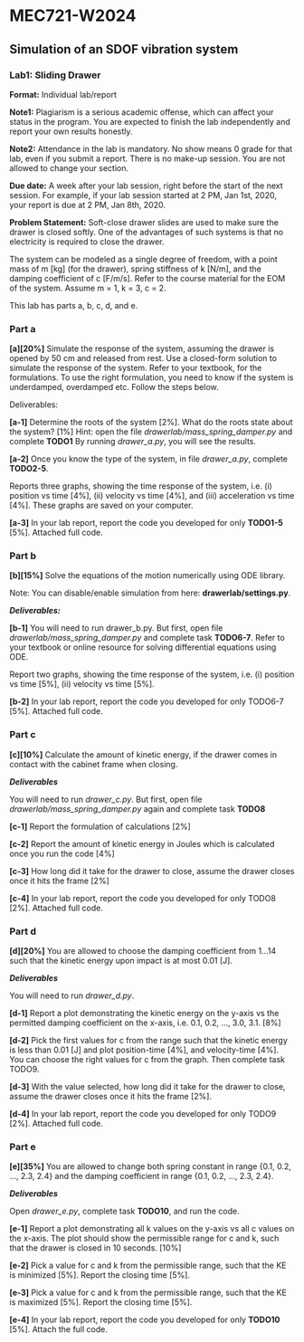 # MEC721-W2024
## Simulation of an SDOF vibration system
### Lab1: Sliding Drawer

**Format:** Individual lab/report

**Note1:** Plagiarism is a serious academic offense, which can affect your status in the program. You are expected to finish the lab independently and report your own results honestly.

**Note2:** Attendance in the lab is mandatory. No show means 0 grade for that lab, even if you submit a report. There is no make-up session. You are not allowed to change your section.

**Due date:** A week after your lab session, right before the start of the next session. For example, if your lab session started at 2 PM, Jan 1st, 2020, your report is due at 2 PM, Jan 8th, 2020.



**Problem Statement:**  Soft-close drawer slides are used to make sure the drawer is closed softly. One of the advantages of such systems is that no electricity is required to close the drawer. 

The system can be modeled as a single degree of freedom, with a point mass of m \[kg\] (for the drawer), spring stiffness of k \[N/m\], and the damping coefficient of c \[F/m/s\]. Refer to the course material for the EOM of the system. Assume m = 1, k = 3, c = 2.

This lab has parts a, b, c, d, and e.


### Part a
**\[a\]\[20%\]** Simulate the response of the system, assuming the drawer is opened by 50 cm and released from rest. Use a closed-form solution to simulate the response of the system. Refer to your textbook, for the formulations. To use the right formulation, you need to know if the system is underdamped, overdamped etc. Follow the steps below.

Deliverables: 

**\[a-1\]** Determine the roots of the system \[2%\]. What do the roots state about the system? \[1%\]
Hint: open the file *drawerlab/mass_spring_damper.py* and complete **TODO1**
By running *drawer_a.py*, you will see the results.
	
**\[a-2\]** Once you know the type of the system, in file *drawer_a.py*, complete **TODO2-5**.

Reports three graphs, showing the time response of the system, i.e. (i) position vs time \[4%\], (ii) velocity vs time \[4%\], and (iii) acceleration vs time \[4%\]. These graphs are saved on your computer.

**\[a-3\]** In your lab report, report the code you developed for only **TODO1-5** \[5%\]. Attached full code.


### Part b
**\[b\]\[15%\]** Solve the equations of the motion numerically using ODE library.

Note: You can disable/enable simulation from here: **drawerlab/settings.py**. 
 
**_Deliverables:_** 

**\[b-1\]** You will need to run drawer_b.py. But first, open file *drawerlab/mass_spring_damper.py* and complete task **TODO6-7**. Refer to your textbook or online resource for solving differential equations using ODE.

Report two graphs, showing the time response of the system, i.e. (i) position vs time [5%], (ii) velocity vs time [5%].  

**\[b-2\]** In your lab report, report the code you developed for only TODO6-7 [5%]. Attached full code.




### Part c
**\[c\]\[10%\]** Calculate the amount of kinetic energy, if the drawer comes in contact with the cabinet frame when closing. 

**_Deliverables_** 

You will need to run *drawer_c.py*. But first, open file *drawerlab/mass_spring_damper.py* again and complete task **TODO8**

**\[c-1\]** Report the formulation of calculations [2%]

**\[c-2\]** Report the amount of kinetic energy in Joules which is calculated once you run the code [4%]

**\[c-3\]** How long did it take for the drawer to close, assume the drawer closes once it hits the frame [2%]

**\[c-4\]** In your lab report, report the code you developed for only TODO8 [2%]. Attached full code.



### Part d
**\[d\]\[20%\]** You are allowed to choose the damping coefficient from 1…14 such that the kinetic energy upon impact is at most 0.01 [J]. 

**_Deliverables_** 

You will need to run *drawer_d.py*. 

**\[d-1\]** Report a plot demonstrating the kinetic energy on the y-axis vs the permitted damping coefficient on the x-axis, i.e. 0.1, 0.2, …, 3.0, 3.1. [8%]

**\[d-2\]** Pick the first values for c from the range such that the kinetic energy is less than 0.01 [J] and plot position-time [4%], and velocity-time [4%]. You can choose the right values for c from the graph. Then complete task TODO9.

**\[d-3\]** With the value selected, how long did it take for the drawer to close, assume the drawer closes once it hits the frame [2%].

**\[d-4\]** In your lab report, report the code you developed for only TODO9 [2%]. Attached full code.




### Part e
**\[e\]\[35%\]** You are allowed to change both spring constant in range {0.1, 0.2, …, 2.3, 2.4} and the damping coefficient in range {0.1, 0.2, …, 2.3, 2.4}.

**_Deliverables_** 

Open *drawer_e.py*, complete task **TODO10**, and run the code.

**\[e-1\]** Report a plot demonstrating all k values on the y-axis vs all c values on the x-axis. The plot should show the permissible range for c and k, such that the drawer is closed in 10 seconds. [10%]

**\[e-2\]** Pick a value for c and k from the permissible range, such that the KE is minimized [5%]. Report the closing time [5%].

**\[e-3\]** Pick a value for c and k from the permissible range, such that the KE is maximized [5%]. Report the closing time [5%].

**\[e-4\]** In your lab report, report the code you developed for only **TODO10** [5%]. Attach the full code.
